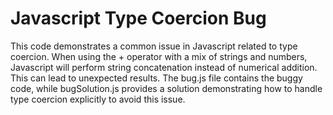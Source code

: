 # Javascript Type Coercion Bug
This code demonstrates a common issue in Javascript related to type coercion. When using the + operator with a mix of strings and numbers, Javascript will perform string concatenation instead of numerical addition. This can lead to unexpected results. The bug.js file contains the buggy code, while bugSolution.js provides a solution demonstrating how to handle type coercion explicitly to avoid this issue.